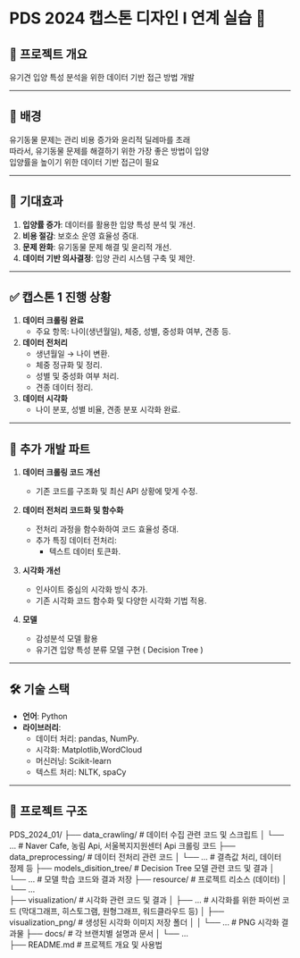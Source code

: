 # **PDS 2024 캡스톤 디자인 I 연계 실습** 🚀


## 📖 **프로젝트 개요**
유기견 입양 특성 분석을 위한 데이터 기반 접근 방법 개발

---

## 🐾 배경
유기동물 문제는 관리 비용 증가와 윤리적 딜레마를 초래  
따라서, 유기동물 문제를 해결하기 위한 가장 좋은 방법이 입양  
입양률을 높이기 위한 데이터 기반 접근이 필요

---

## 🌟 기대효과
1. **입양률 증가**: 데이터를 활용한 입양 특성 분석 및 개선.
2. **비용 절감**: 보호소 운영 효율성 증대.
3. **문제 완화**: 유기동물 문제 해결 및 윤리적 개선.
4. **데이터 기반 의사결정**: 입양 관리 시스템 구축 및 제안.

---
## ✅ **캡스톤 1 진행 상황**
1. **데이터 크롤링 완료**
   - 주요 항목: 나이(생년월일), 체중, 성별, 중성화 여부, 견종 등.
2. **데이터 전처리**
   - 생년월일 → 나이 변환.
   - 체중 정규화 및 정리.
   - 성별 및 중성화 여부 처리.
   - 견종 데이터 정리.
3. **데이터 시각화**
   - 나이 분포, 성별 비율, 견종 분포 시각화 완료.

---

## 🔄 **추가 개발 파트**
1. **데이터 크롤링 코드 개선**
   - 기존 코드를 구조화 및 최신 API 상황에 맞게 수정.

2. **데이터 전처리 코드화 및 함수화**
   - 전처리 과정을 함수화하여 코드 효율성 증대.
   - 추가 특징 데이터 전처리:
     - 텍스트 데이터 토큰화.

3. **시각화 개선**
   - 인사이트 중심의 시각화 방식 추가.
   - 기존 시각화 코드 함수화 및 다양한 시각화 기법 적용.

4. **모델**
   - 감성분석 모델 활용
   - 유기견 입양 특성 분류 모델 구현 ( Decision Tree )

---


## 🛠 **기술 스택**
- **언어**: Python
- **라이브러리**: 
  - 데이터 처리: pandas, NumPy.
  - 시각화: Matplotlib,WordCloud
  - 머신러닝: Scikit-learn
  - 텍스트 처리: NLTK, spaCy


---

## 📂 **프로젝트 구조**
PDS_2024_01/
├── data_crawling/               # 데이터 수집 관련 코드 및 스크립트
│   └── ...                      # Naver Cafe, 농림 Api, 서울복지지원센터 Api 크롤링 코드
├── data_preprocessing/          # 데이터 전처리 관련 코드
│   └── ...                      # 결측값 처리, 데이터 정제 등
├── models_disition_tree/        # Decision Tree 모델 관련 코드 및 결과
│   └── ...                      # 모델 학습 코드와 결과 저장
├── resource/                    # 프로젝트 리소스 (데이터)
│   └── ...                      
├── visualization/               # 시각화 관련 코드 및 결과
│   ├── ...                      # 시각화를 위한 파이썬 코드 (막대그래프, 히스토그램, 원형그래프, 워드클라우드 등)
│   ├── visualization_png/       # 생성된 시각화 이미지 저장 폴더
│   │   └── ...                  # PNG 시각화 결과물
├── docs/                        # 각 브랜치별 설명과 문서
│   └── ...                      
├── README.md                    # 프로젝트 개요 및 사용법


